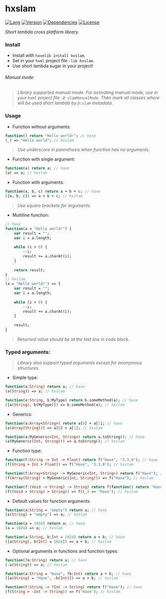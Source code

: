 # hxslam

[![Lang](https://img.shields.io/badge/language-haxe-orange.svg)](http://haxe.org) [![Version](https://img.shields.io/badge/version-v0.1.1-green.svg)](https://github.com/bynuff/hxslam) [![Dependencies](https://img.shields.io/badge/dependencies-none-green.svg)](https://github.com/bynuff/hxslam/blob/master/haxelib.json) [![License](https://img.shields.io/badge/license-MIT-blue.svg)](http://opensource.org/licenses/MIT)

*Short lambda cross platform library.*

### Install

 * Install with `haxelib install hxslam`.
 * Set in your `hxml` project file `-lib hxslam`.
 * Use short lambda sugar in your project!
 
###### *Manual mode:*

> *Library supported manual mode. For activating manual mode, use in your `hxml` project file `-D slamManualMode`. Then mark all classes where will be used short lambda by `@:slam` metadata.*

### Usage

* Function without arguments:

```haxe
function() return "Hello world!"; // haxe
(_) => "Hello world"; // hxslam
```

> *Use underscore in parenthesis when function has no arguments.*

* Function with single argument:

```haxe
function(a) return a; // haxe
(a) => a; // hxslam
```

* Function with arguments:

```haxe
function(a, b, c) return a + b + c; // haxe
([a, b, c]) => a + b + c; // hxslam
```

> *Use square brackets for arguments.*

* Multiline function:

```haxe
// haxe
function(a = "Hello world!") {
    var result = "";
    var i = a.length;
    
    while (i > 0) {
        --i;
        result += a.charAt(i);
    }
    
    return result;
}
// hxslam
(a = "Hello world!") => {
    var result = "";
    var i = a.length;
    
    while (i > 0) {
        --i;
        result += a.charAt(i);
    }
        
    result;
}
```

> *Returned value should be at the last line in code block.*

### Typed arguments:

> *Library also support typed arguments except for anonymous structures.*

* Simple type:

```haxe
function(a:String) return a; // haxe
(a(String)) => a; // hxslam

function(a:String, b:MyType) return b.someMethod(a); // haxe
([a(String), b(MyType)]) => b.someMethod(a); // hxslam 
```

* Generics:

```haxe
function(a:Array<String>) return a[0] + a[1]; // haxe
(a(Array(String))) => a[0] + a[1]; // hxslam

function(a:MyGeneric<Int, String>) return a.toString(); // haxe
(a(MyGeneric(Int, String))) => a.toString(); // hxslam
```

* Function type:

```haxe
function(f:String -> Int -> Float) return f("Haxe", "3.3.0"); // haxe
(f(String > Int > Float)) => f("Haxe", "3.3.0"); // hxslam

function(f:Array<String> -> MyGeneric<Int, String>) return f("Haxe"); // haxe
(f(Array(String) > MyGeneric(Int, String))) => f("Haxe"); // hxslam

function(f:(Void -> String) -> String) return f(function() return "Haxe"); // haxe
(f((Void > String) > String)) => f((_) => "Haxe"); // hxslam
```

* Default values for function arguments:

```haxe
function(a:String = "empty") return a; // haxe
(a(String) = "empty") => a; // hxslam

function(a = 1024) return a; // haxe
(a = 1024) => a; // hxslam

function(a:String, b:Int = 1024) return a + b; // haxe
([a(String), b(Int) = 1024]) => a + b; // hxslam
```

* Optional arguments in functions and function types:

```haxe
function(?a:String) return a; // haxe
(-a(String)) => a; // hxslam

function(a:String = "Haxe", ?b:Int) return a + b; // haxe
([a(String) = "Haxe", -b(Int)]) => a + b; // hxslam

function(f:String -> ?Int -> String) return f("Haxe"); // haxe
(f(String > -Int -> String)) => f("Haxe"); // hxslam
```
